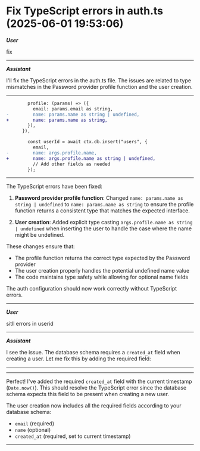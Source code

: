 <!-- Generated by SpecStory -->

# Fix TypeScript errors in auth.ts (2025-06-01 19:53:06)

_**User**_

fix

---

_**Assistant**_

I'll fix the TypeScript errors in the auth.ts file. The issues are related to type mismatches in the Password provider profile function and the user creation.

---

```diff
        profile: (params) => ({
          email: params.email as string,
-         name: params.name as string | undefined,
+         name: params.name as string,
        }),
      }),
```

```diff
        const userId = await ctx.db.insert("users", {
          email,
-         name: args.profile.name,
+         name: args.profile.name as string | undefined,
          // Add other fields as needed
        });
```

---

The TypeScript errors have been fixed:

1. **Password provider profile function**: Changed `name: params.name as string | undefined` to `name: params.name as string` to ensure the profile function returns a consistent type that matches the expected interface.

2. **User creation**: Added explicit type casting `args.profile.name as string | undefined` when inserting the user to handle the case where the name might be undefined.

These changes ensure that:
- The profile function returns the correct type expected by the Password provider
- The user creation properly handles the potential undefined name value
- The code maintains type safety while allowing for optional name fields

The auth configuration should now work correctly without TypeScript errors.

---

_**User**_

sitll errors in userid

---

_**Assistant**_

I see the issue. The database schema requires a `created_at` field when creating a user. Let me fix this by adding the required field:

---



---

Perfect! I've added the required `created_at` field with the current timestamp (`Date.now()`). This should resolve the TypeScript error since the database schema expects this field to be present when creating a new user.

The user creation now includes all the required fields according to your database schema:
- `email` (required)
- `name` (optional)
- `created_at` (required, set to current timestamp)

---


